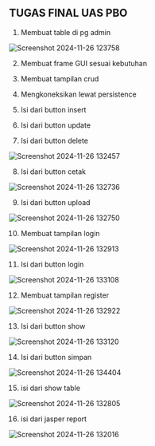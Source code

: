 ## TUGAS FINAL UAS PBO
1.	Membuat table di pg admin

![Screenshot 2024-11-26 123758](https://github.com/user-attachments/assets/dd17174e-cf9f-4f5a-8466-59f6ed34d81b)


2.	Membuat frame GUI sesuai kebutuhan



3.	Membuat tampilan crud



4.	Mengkoneksikan lewat persistence



5.	Isi dari button insert



6.	Isi dari button update



7.	Isi dari button delete

![Screenshot 2024-11-26 132457](https://github.com/user-attachments/assets/524c2ca2-82c7-49f6-85c1-580b255e56f6)

8.	Isi dari button cetak

![Screenshot 2024-11-26 132736](https://github.com/user-attachments/assets/f8a90149-e342-4b30-a355-ca5f48d18578)

9.	Isi dari button upload

![Screenshot 2024-11-26 132750](https://github.com/user-attachments/assets/0df12a4d-17f6-4b86-a2ad-94049ac58806)

10.	Membuat tampilan login 

![Screenshot 2024-11-26 132913](https://github.com/user-attachments/assets/c399888f-1c01-4ec0-937d-0504a8597bfd)

11.	Isi dari button login

![Screenshot 2024-11-26 133108](https://github.com/user-attachments/assets/f49d6e62-b5d4-448c-a06b-fb56f6fb6b0d)

12.	Membuat tampilan register

![Screenshot 2024-11-26 132922](https://github.com/user-attachments/assets/8b352dab-0e67-4d56-91c8-ad4050ad5bb4)

13.	Isi dari button show 

![Screenshot 2024-11-26 133120](https://github.com/user-attachments/assets/a6506020-b49e-42dc-bd73-0b0f364a2e22)

14.	Isi dari button simpan

![Screenshot 2024-11-26 134404](https://github.com/user-attachments/assets/5e3eccc0-cd85-497d-8ea8-bd8b3f483ad6)
  
15.	isi dari show table

![Screenshot 2024-11-26 132805](https://github.com/user-attachments/assets/808b44ab-7a94-499e-9790-b10cacbc937e)

16. isi dari jasper report
    
![Screenshot 2024-11-26 132016](https://github.com/user-attachments/assets/90381a46-4e24-4ac6-b1af-2b98428b4b3b)
